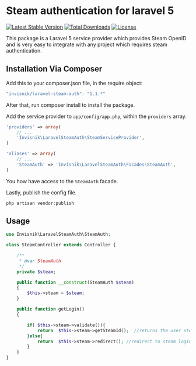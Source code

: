 # Steam authentication for laravel 5
[![Latest Stable Version](https://poser.pugx.org/invisnik/laravel-steam-auth/v/stable.svg)](https://packagist.org/packages/invisnik/laravel-steam-auth) 
[![Total Downloads](https://poser.pugx.org/invisnik/laravel-steam-auth/downloads.svg)](https://packagist.org/packages/invisnik/laravel-steam-auth) 
[![License](https://poser.pugx.org/invisnik/laravel-steam-auth/license.svg)](https://packagist.org/packages/invisnik/laravel-steam-auth)

This package is a Laravel 5 service provider which provides Steam OpenID and is very easy to integrate with any project which requires steam authentication.

## Installation Via Composer
Add this to your composer.json file, in the require object:

```javascript
"invisnik/laravel-steam-auth": "1.1.*"
```

After that, run composer install to install the package.

Add the service provider to `app/config/app.php`, within the `providers` array.

```php
'providers' => array(
	// ...
	'Invisnik\LaravelSteamAuth\SteamServiceProvider',
)
```

```php
'aliases' => array(
	// ...
	'SteamAuth' => 'Invisnik\LaravelSteamAuth\Facades\SteamAuth',
)
```
You how have access to the `SteamAuth` facade.

Lastly, publish the config file.
```
php artisan vendor:publish
```
## Usage
```php
use Invisnik\LaravelSteamAuth\SteamAuth;

class SteamController extends Controller {

    /**
     * @var SteamAuth
     */
    private $steam;

    public function __construct(SteamAuth $steam)
    {
        $this->steam = $steam;
    }

	public function getLogin()
	{

        if( $this->steam->validate()){
            return  $this->steam->getSteamId();  //returns the user steamid
        }else{
            return  $this->steam->redirect(); //redirect to steam login page
        }
	}
}
```
